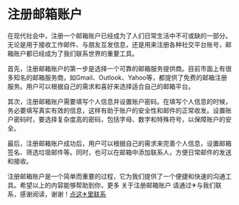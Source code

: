 # 注册邮箱账户

在现代社会中，注册一个邮箱账户已经成为了人们日常生活中不可或缺的一部分。无论是用于接收工作邮件、与朋友互发信息，还是用来注册各种社交平台账号，邮箱账户都已经成为了我们联系世界的重要工具。

首先，注册邮箱账户的第一步是选择一个可靠的邮箱服务提供商。目前市面上有很多知名的邮箱服务商，如Gmail、Outlook、Yahoo等，都提供了免费的邮箱注册服务。用户可以根据自己的需求和喜好来选择适合自己的邮箱平台。

其次，注册邮箱账户需要填写个人信息并设置账户密码。在填写个人信息的时候，务必要填写真实有效的信息，这样有助于账户的安全性和邮件的正常收发。设置账户密码时，要选择复杂度高的密码，包括字母、数字和特殊符号，以保障账户的安全。

最后，注册邮箱账户成功后，用户可以根据自己的需求来完善个人信息，设置邮箱签名、筛选垃圾邮件等。同时，也可以在邮箱中添加联系人，方便日常邮件的发送和接收。

注册邮箱账户是一个简单而重要的过程，它为我们提供了一个便捷和快速的沟通工具。希望以上的内容能够帮助到你，更多 关于注册邮箱账户 请通过✈与我们联系，感谢阅读，谢谢！[点这✈里联系](https://abc.k02.cc)